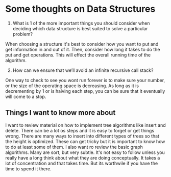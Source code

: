 # Some thoughts on Data Structures

1. What is 1 of the more important things you should consider when deciding which data structure is best suited to solve a particular problem?

When choosing a structure it's best to consider how you want to put and get information in and out of it. Then, consider how long it takes to do the put and get operations. This will effect the overall running time of the algorithm.


2. How can we ensure that we’ll avoid an infinite recursive call stack?

One way to check to see you wont run forever is to make sure your number, or the size of the operating space is decreasing. As long as it is decrementing by 1 or is halving each step, you can be sure that it eventually will come to a stop.

## Things I want to know more about

I want to review material on how to implement tree algorithms like insert and delete. There can be a lot os steps and it is easy to forget or get things wrong. There are many ways to insert into different types of trees so that the height is optimized. These can get tricky but it is important to know how to do at least some of them.
I also want ro review the basic graph algorithms. Many are sort, but very subtle. It's not easy to follow unless you really have a long think about what they are doing conceptually. It takes a lot of concentration and that takes time. But its worthwile if you have the time to spend it there.
